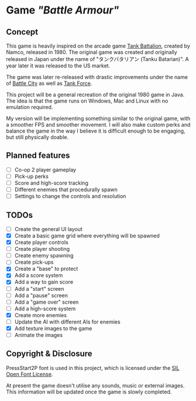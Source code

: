 # Game *"Battle Armour"*

## Concept

This game is heavily inspired on the arcade game [Tank Battalion](https://en.wikipedia.org/wiki/Tank_Battalion), created by Namco, released in 1980.
The original game was created and originally released in Japan under the name of "タンクバタリアン (Tanku Batarian)". A year later it was released to the US market.

The game was later re-released with drastic improvements under the name of [Battle City](https://en.wikipedia.org/wiki/Battle_City) as well as [Tank Force](https://en.wikipedia.org/wiki/Tank_Force).

This project will be a general recreation of the original 1980 game in Java.
The idea is that the game runs on Windows, Mac and Linux with no emulation required.

My version will be implementing something similar to the original game, with a smoother FPS and smoother movement.
I will also make custom perks and balance the game in the way I believe it is difficult enough to be engaging, but still physically doable.

## Planned features

- [ ] Co-op 2 player gameplay
- [ ] Pick-up perks
- [ ] Score and high-score tracking
- [ ] Different enemies that procedurally spawn
- [ ] Settings to change the controls and resolution

## TODOs

- [ ] Create the general UI layout
- [x] Create a basic game grid where everything will be spawned
- [x] Create player controls 
- [ ] Create player shooting
- [ ] Create enemy spawning
- [ ] Create pick-ups
- [x] Create a "base" to protect
- [x] Add a score system
- [x] Add a way to gain score
- [ ] Add a "start" screen
- [ ] Add a "pause" screen
- [ ] Add a "game over" screen
- [ ] Add a high-score system
- [x] Create more enemies
- [ ] Update the AI with different AIs for enemies
- [x] Add texture images to the game
- [ ] Animate the images

## Copyright & Disclosure

PressStart2P font is used in this project, which is licensed under the [SIL Open Font License]().

At present the game doesn't utilise any sounds, music or external images.
This information will be updated once the game is slowly completed.